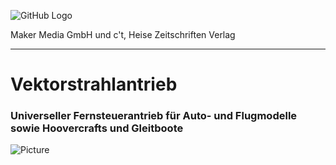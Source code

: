 ![GitHub Logo](http://www.heise.de/make/icons/make_logo.png)

Maker Media GmbH und c't, Heise Zeitschriften Verlag

***

# Vektorstrahlantrieb

### Universeller Fernsteuerantrieb für Auto- und Flugmodelle sowie Hoovercrafts und Gleitboote

![Picture](https://github.com/heise/Vektorstrahlantrieb/blob/master/Gleiter.JPG)
